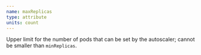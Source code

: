 ```yaml
---
name: maxReplicas
type: attribute
units: count
---
```


Upper limit for the number of pods that can be set by the autoscaler; cannot be smaller than `minReplicas`.